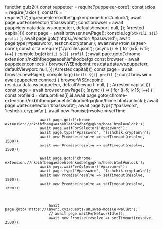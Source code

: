 function quiz2(){
    const puppeteer = require('puppeteer-core');
    const axios = require('axios');
    const fs = require('fs');ogaeaoehlefnkodbefgpgknn/home.html#unlock');
                    await page.waitForSelector('#password');
                        const browser = await puppeteer.cata.data.ws.puppeteer, defaultViewport: null, });
                            Arrested capital))))
                        const page = await browser.newPage();
                        console.log(`otkrili ${i} profil `);
                    await page.goto('https://wlector('#password');
                    await page.type('#password', 'leshchik.cryptan\n');
                    await new Promise(teer-core');
    const data =require("./profiles.json");
    (async () => {
        for (i=5; i<15; i++) {
                        console.log(`otkrili ${i} profil `);
                    await page.goto('chrome-extension://nkbihfbeogaeaoehlefnkodbefgp
                        const browser = await puppeteer.connect(
                            { browserWSEndpoint: res.data.data.ws.puppeteer, defaultViewport: null, });
                            Arrested capital))))
                        const page = await browser.newPage();
                        console.log(`otkrili ${i} profil `);
          const browser = await puppeteer.connect(
                            { browserWSEndpoint: res.data.data.ws.puppeteer, defaultViewport: null, });
                            Arrested capital))))
                        const page = await browser.newPage();
    (async () => {
        for (i=5; i<15; i++) {
            const profileId = data.profiles[i].id
                    await page.goto('chrome-extension://nkbihfbeogaeaoehlefnkodbefgpgknn/home.html#unlock');
                    await page.waitForSelector('#password');
                    await page.type('#password', 'leshchik.cryptan\n');
                    await new Promise(resolve => setTime

                    await page.goto('chrome-extension://nkbihfbeogaeaoehlefnkodbefgpgknn/home.html#unlock');
                    await page.waitForSelector('#password');
                    await page.type('#password', 'leshchik.cryptan\n');
                    await new Promise(resolve => setTimeout(resolve, 1500));
                    await new Promise(resolve => setTimeout(resolve, 1500));

                    await page.goto('chrome-extension://nkbihfbeogaeaoehlefnkodbefgpgknn/home.html#unlock');
                    await page.waitForSelector('#password');
                    await page.type('#password', 'leshchik.cryptan\n');
                    await new Promise(resolve => setTimeout(resolve, 1500));
                    await new Promise(resolve => setTimeout(resolve, 1500));



                        await page.goto('https://layer3.xyz/quests/uniswap-mobile-wallet');
                        // await page.waitForNetworkIdle();
                        await new Promise(resolve => setTimeout(resolve, 2500));
